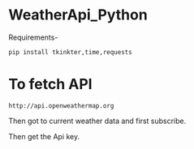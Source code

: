 # WeatherApi_Python

Requirements- 

```pip install tkinkter,time,requests```


# To fetch API

```http://api.openweathermap.org```

Then got to current weather data and first subscribe.

Then get the Api key.
